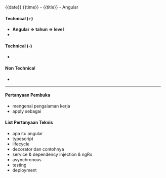{{date}} {{time}} - {{title}} - Angular

#### Technical (+) 

- **Angular => tahun => level**  
- 

#### Technical (-)  

- 

#### Non Technical  

- 

---

#### Pertanyaan Pembuka

- mengenai pengalaman kerja  
- apply sebagai


#### List Pertanyaan Teknis

- apa itu angular
- typescript
- lifecycle
- decorator dan contohnya
- service & dependency injection & ngRx
- asynchronous
- testing
- deployment